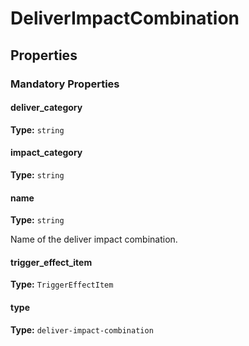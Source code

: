 # DeliverImpactCombination



## Properties

### Mandatory Properties

#### deliver_category

**Type:** `string`



#### impact_category

**Type:** `string`



#### name

**Type:** `string`

Name of the deliver impact combination.

#### trigger_effect_item

**Type:** `TriggerEffectItem`



#### type

**Type:** `deliver-impact-combination`



